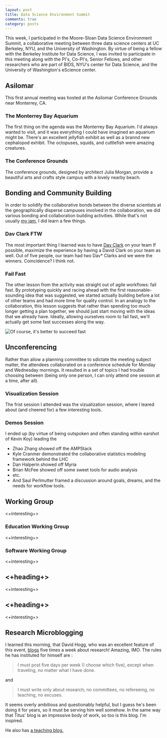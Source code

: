 ```yaml
---
layout: post
title: Data Science Environment Summit
comments: true
category: posts
---
```


This week, I participated in the Moore-Sloan Data Science Environment Summit, a 
collaborative meeting between three data science centers at UC Berkeley, 
NYU, and the University of Washington.
By virtue of being a fellow with the Berkeley Institute for Data Science, I was 
invited to participate in this meeting along with the PI's, Co-PI's, Senior 
Fellows, and other researchers who are part of BIDS, NYU's center for Data 
Science, and the University of Washington's eScience center.

## Asilomar

This first annual meeting was hosted at the Asilomar Conference Grounds near 
Monterrey, CA. 

### The Monterrey Bay Aquarium

The first thing on the agenda was the Monterrey Bay Aquarium. 
I'd always wanted to visit, and it was everything I could have imagined an 
aquarium might be.
There's an excellent jellyfish exhibit as well as a brannd new cephalopod 
exhibit. The octopuses, squids, and cuttlefish were amazing creatures. 

### The Conference Grounds

The conference grounds, designed by architect Julia Morgan, provide a beautiful 
arts and crafts style campus with a lovely nearby beach.

## Bonding and Community Building

In order to solidify the collaborative bonds between the diverse scientists at
the geographically disperse campuses involved in the collaboration, we did 
various bonding and collaboration building activities. While that's not usually 
[my jam](thatsmyjam.com), I did learn a few things. 

### Dav Clark FTW

The most important thing I learned was to have [Dav Clark](davsite.com) on your 
team If possible, maximize the experience by having a David Clark on your team 
as well. Out of five people, our team had two Dav\* Clarks and we were the 
winners. Coincidence? I think not.

### Fail Fast

The other lesson from the activity was straight out of agile workflows: fail fast. By prototyping 
quickly and racing ahead with the first reasonable-sounding idea that was 
suggested, we started actually building before a lot of other teams and had 
more time for quality control. In an analogy to the collaboration, this lesson 
suggests that rather than spending too much longer getting a plan together, we 
should just start moving with the ideas that we already have. Ideally, allowing 
ourselves room to fail fast, we'll actually get some fast successes along the 
way.

![Of course, it's better to succeed fast](http://imgs.xkcd.com/comics/move_fast_and_break_things.png "It's always better to succeed fast")


## Unconferencing

Rather than allow a planning committee to 
sdictate the meeting subject matter, the attendees collaborated on a 
conference schedule for Monday and Wednesday mornings. It resulted in a set of 
topics I had trouble choosing between (being only one person, I can only attend 
one session at a time, after all).

### Visualization Session

The frist session I attended was the vizualization session, where I leared 
about (and cheered for) a few interesting tools.

### Demos Session

I ended up (by virtue of being outspoken and often standing within earshot of Kevin Koy) leading the 

- Zhao Zhang showed off the AMPStack
- Kyle Cranmer demonstrated the collaborative statistics modeling framework 
  behind the LHC
- Dan Halperin showed off Myria
- Brian McFee showed off some sweet tools for audio analysis
- etc.
- And Saul Perlmutter framed a discussion around goals, dreams, and the needs 
  for workflow tools.



## Working Group

<+interesting+>

### Education Working Group

<+interesting+>

### Software Working Group

<+interesting+>

## <+heading+>

<+interesting+>


## <+heading+>

<+interesting+>



## Research Microblogging

I learned this morning, that David Hogg, who was an excellent feature of this event, 
[blogs](http://hoggresearch.blogspot.com/) five times a week about research! 
Amazing, IMO.  The rules he has instituted for himself are : 

> I must post five days per week (I choose which five), except when traveling, 
> no matter what I have done.

and 

> I must write only about research; no committees, no refereeing, no teaching, 
> no excuses.

It seems overly ambitious and questionably helpful, but I guess he's been doing 
it for years, so it must be serving him well somehow. In the same way that 
Titus' blog is an impressive body of work, so too is this blog. I'm inspired.

He also has [a teaching blog.](http://hoggteaching.blogspot.com/)



